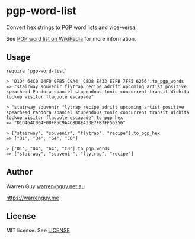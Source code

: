 # pgp-word-list

Convert hex strings to PGP word lists and vice-versa.

See [PGP word list on WikiPedia](http://en.wikipedia.org/wiki/PGP_word_list]) for more information.

## Usage

````
require 'pgp-word-list'

> 'D1D4 64C0 04F0 0FB5 C9A4  C8D8 E433 E7FB 7FF5 6256'.to_pgp_words
=> "stairway souvenir flytrap recipe adrift upcoming artist positive spearhead Pandora spaniel stupendous tonic concurrent transit Wichita lockup visitor flagpole escapade"

> "stairway souvenir flytrap recipe adrift upcoming artist positive spearhead Pandora spaniel stupendous tonic concurrent transit Wichita lockup visitor flagpole escapade".to_pgp_hex
=> "D1D464C004F00FB5C9A4C8D8E433E7FB7FF56256"                       

> ["stairway", "souvenir", "flytrap", "recipe"].to_pgp_hex
=> ["D1", "D4", "64", "C0"]

> ["D1", "D4", "64", "C0"].to_pgp_words
=> ["stairway", "souvenir", "flytrap", "recipe"]
````

## Author

Warren Guy <warren@guy.net.au>

https://warrenguy.me

## License

MIT license. See [LICENSE](https://github.com/warrenguy/ruby-pgp-word-list/blob/master/LICENSE)
